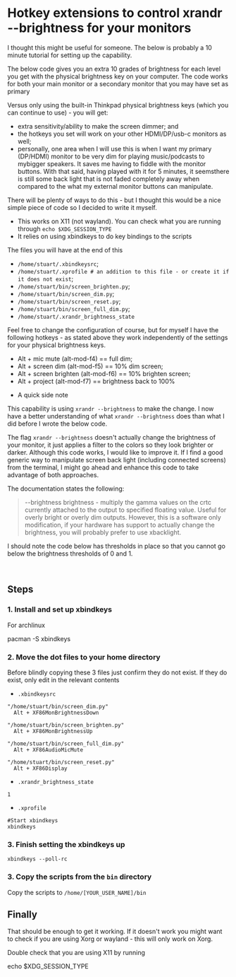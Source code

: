 # Hotkey extensions to control xrandr --brightness for your monitors

I thought this might be useful for someone. The below is probably a 10 minute tutorial for setting up the capability.

The below code gives you an extra 10 grades of brightness for each level you get with the physical brightness key on your computer. The code works for both your main monitor or a secondary monitor that you may have set as primary

Versus only using the built-in Thinkpad physical brightness keys (which you can continue to use) - you will get:

- extra sensitivity/ability to make the screen dimmer; and
- the hotkeys you set will work on your other HDMI/DP/usb-c monitors as well;
- personally, one area when I will use this is when I want my primary (DP/HDMI) monitor to be very dim for playing music/podcasts to mybigger speakers. It saves me having to fiddle with the monitor buttons. With that said, having played with it for 5 minutes, it seemsthere is still some back light that is not faded completely away when compared to the what my external monitor buttons can manipulate.

There will be plenty of ways to do this - but I thought this would be a nice simple piece of code so I decided to write it myself.

- This works on X11 (not wayland). You can check what you are running through `echo $XDG_SESSION_TYPE`
- It relies on using xbindkeys to do key bindings to the scripts

The files you will have at the end of this

- `/home/stuart/.xbindkeysrc`;
- `/home/stuart/.xprofile # an addition to this file - or create it if it does not exist`;
- `/home/stuart/bin/screen_brighten.py`;
- `/home/stuart/bin/screen_dim.py`;
- `/home/stuart/bin/screen_reset.py`;
- `/home/stuart/bin/screen_full_dim.py`;
- `/home/stuart/.xrandr_brightness_state`

Feel free to change the configuration of course, but for myself I have the following hotkeys - as stated above they work independently of the settings for your physical brightness keys.

- Alt + mic mute (alt-mod-f4) == full dim;
- Alt + screen dim (alt-mod-f5) == 10% dim screen;
- Alt + screen brighten (alt-mod-f6) == 10% brighten screen;
- Alt + project (alt-mod-f7) == brightness back to 100%

* A quick side note

This capability is using `xrandr --brightness` to make the change. I now have a better understanding of what `xrandr --brightness` does than what I did before I wrote the below code.

The flag `xrandr --brightness` doesn't actually change the brightness of your monitor, it just applies a filter to the colors so they look brighter or darker. Although this code works, I would like to improve it. If I find a good generic way to manipulate screen back light (including connected screens) from the terminal, I might go ahead and enhance this code to take advantage of both approaches.

The documentation states the following:

> --brightness brightness - multiply the gamma values on the crtc currently attached to the output to specified floating value. Useful for overly bright or overly dim outputs. However, this is a software only modification, if your hardware has support to actually change the brightness, you will probably prefer to use xbacklight.

I should note the code below has thresholds in place so that you cannot go below the brightness thresholds of 0 and 1.

​

## Steps

### 1. Install and set up xbindkeys

For archlinux

pacman -S xbindkeys

### 2. Move the dot files to your home directory

Before blindly copying these 3 files just confirm they do not exist.
If they do exist, only edit in the relevant contents

- `.xbindkeysrc`

```
"/home/stuart/bin/screen_dim.py"
  Alt + XF86MonBrightnessDown

"/home/stuart/bin/screen_brighten.py"
  Alt + XF86MonBrightnessUp

"/home/stuart/bin/screen_full_dim.py"
  Alt + XF86AudioMicMute

"/home/stuart/bin/screen_reset.py"
  Alt + XF86Display
```

- `.xrandr_brightness_state`

```
1
```

- `.xprofile`

```
#Start xbindkeys
xbindkeys
```

### 3. Finish setting the xbindkeys up

`xbindkeys --poll-rc`

### 3. Copy the scripts from the `bin` directory

Copy the scripts to `/home/[YOUR_USER_NAME]/bin`

## Finally

That should be enough to get it working. If it doesn't work you might want to check if you are using Xorg or wayland - this will only work on Xorg.

Double check that you are using X11 by running

echo $XDG_SESSION_TYPE
